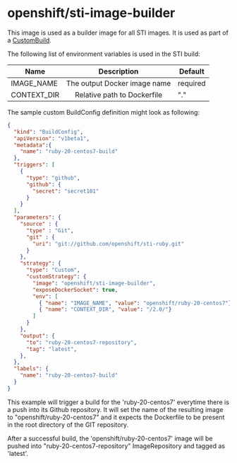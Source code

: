 openshift/sti-image-builder
============================

This image is used as a builder image for all STI images. It is used as part of
a [CustomBuild](https://github.com/openshift/origin/blob/master/docs/builds.md#custom-builds).

The following list of environment variables is used in the STI build:

| Name        | Description                  | Default  |
| ----------- |:----------------------------:|----------|
| IMAGE_NAME  | The output Docker image name | required |
| CONTEXT_DIR | Relative path to Dockerfile  | "."      |

The sample custom BuildConfig definition might look as following:

```json
{
  "kind": "BuildConfig",
  "apiVersion": "v1beta1",
  "metadata":{
    "name": "ruby-20-centos7-build"
  },
  "triggers": [
    {
      "type": "github",
      "github": {
        "secret": "secret101"
      }
    }
  ],
  "parameters": {
    "source" : {
      "type" : "Git",
      "git" : {
        "uri": "git://github.com/openshift/sti-ruby.git"
      }
    },
    "strategy": {
      "type": "Custom",
      "customStrategy": {
        "image": "openshift/sti-image-builder",
        "exposeDockerSocket": true,
        "env": [
          { "name": "IMAGE_NAME", "value": "openshift/ruby-20-centos7"}
          { "name": "CONTEXT_DIR", "value": "/2.0/"}
        ]
      }
    },
    "output": {
      "to": "ruby-20-centos7-repository",
      "tag": "latest",
    },
  },
  "labels": {
    "name": "ruby-20-centos7-build"
  }
}

```

This example will trigger a build for the 'ruby-20-centos7' everytime there is a
push into its Github repository. It will set the name of the resulting image to
"openshift/ruby-20-centos7" and it expects the Dockerfile to be present in the
root directory of the GIT repository.

After a successful build, the 'openshift/ruby-20-centos7' image will be pushed
into "ruby-20-centos7-repository" ImageRepository and tagged as 'latest'.
